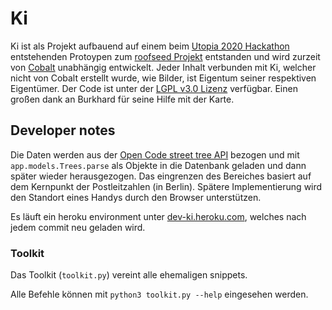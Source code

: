 # Ki

Ki ist als Projekt aufbauend auf einem beim [Utopia 2020 Hackathon](https://www.naturfreundejugend.de/termine/-/-/show/4517/coding_utopia_der_umwelt_hackathon/) entstehenden Protoypen zum [roofseed Projekt](https://github.com/MauriceHeinze/roofseed) entstanden und wird zurzeit von [Cobalt](https://sinclair.gq) unabhängig entwickelt. Jeder Inhalt verbunden mit Ki, welcher nicht von Cobalt erstellt wurde, wie Bilder, ist Eigentum seiner respektiven Eigentümer. Der Code ist unter der [LGPL v3.0 Lizenz](https://github.com/Chaostheorie/Ki/blob/master/LICENSE) verfügbar. Einen großen dank an Burkhard für seine Hilfe mit der Karte.

## Developer notes

Die Daten werden aus der [Open Code street tree API](https://github.com/codeforberlin/trees-api) bezogen und mit `app.models.Trees.parse` als Objekte in die Datenbank geladen und dann später wieder herausgezogen. Das eingrenzen des Bereiches basiert auf dem Kernpunkt der Postleitzahlen (in Berlin). Spätere Implementierung wird den Standort eines Handys durch den Browser unterstützen.

Es läuft ein heroku environment unter [dev-ki.heroku.com](https://dev-ki.heroku.com), welches nach jedem commit neu geladen wird.

### Toolkit

Das Toolkit (`toolkit.py`) vereint alle ehemaligen snippets.

Alle Befehle können mit `python3 toolkit.py --help` eingesehen werden.
